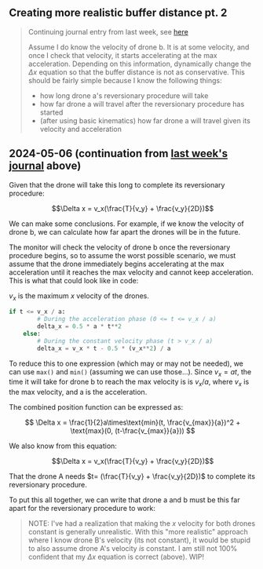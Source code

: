## Creating more realistic buffer distance pt. 2

> Continuing journal entry from last week, see [here](2024-04-10.md)
>
> Assume I do know the velocity of drone b. It is at some velocity, and once I
> check that velocity, it starts accelerating at the max acceleration. Depending
> on this information, dynamically change the $\Delta x$ equation so that the
> buffer distance is not as conservative. This should be fairly simple because I
> know the following things:
>
> - how long drone a's reversionary procedure will take
> - how far drone a will travel after the reversionary procedure has started
> - (after using basic kinematics) how far drone a will travel given its velocity
>   and acceleration

## 2024-05-06 (continuation from [last week's journal](./2024-04-17.md) above)

Given that the drone will take this long to complete its reversionary procedure:

$$\Delta x = v_x(\frac{T}{v_y} + \frac{v_y}{2D})$$

We can make some conclusions. For example, if we know the velocity of drone b,
we can calculate how far apart the drones will be in the future.

The monitor will check the velocity of drone b once the reversionary procedure
begins, so to assume the worst possible scenario, we must assume that the drone
immediately begins accelerating at the max acceleration until it reaches the max
velocity and cannot keep acceleration. This is what that could look like in code:

$v_x$ is the maximum $x$ velocity of the drones.

```python
if t <= v_x / a:
        # During the acceleration phase (0 <= t <= v_x / a)
        delta_x = 0.5 * a * t**2
    else:
        # During the constant velocity phase (t > v_x / a)
        delta_x = v_x * t - 0.5 * (v_x**2) / a
```

To reduce this to one expression (which may or may not be needed), we can use
`max()` and `min()` (assuming we can use those...). Since $v_x=at$, the time it
will take for drone b to reach the max velocity is is $v_x/a$, where $v_x$ is
the max velocity, and a is the acceleration.

The combined position function can be expressed as:

$$
\Delta x = \frac{1}{2}a\times\text{min}(t, \frac{v_{max}}{a})^2 +
\text{max}(0, (t-\frac{v_{max}}{a}))
$$

We also know from this equation:

$$\Delta x = v_x(\frac{T}{v_y} + \frac{v_y}{2D})$$

That the drone A needs $t= (\frac{T}{v_y} + \frac{v_y}{2D})$ to complete its
reversionary procedure.

To put this all together, we can write that drone a and b must be this far apart
for the reversionary procedure to work:

> NOTE: I've had a realization that making the $x$ velocity for both drones
> constant is generally unrealistic. With this "more realistic" approach where I
> know drone B's velocity (its not constant), it would be stupid to also assume
> drone A's velocity _is_ constant. I am still not 100% confident that my
> $\Delta x$ equation is correct (above). WIP!
